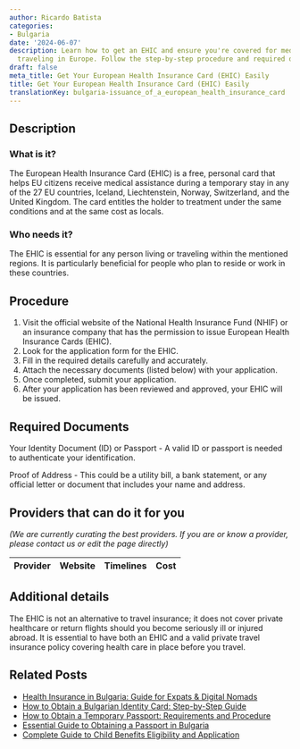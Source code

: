 ```yaml
---
author: Ricardo Batista
categories:
- Bulgaria
date: '2024-06-07'
description: Learn how to get an EHIC and ensure you're covered for medical care while
  traveling in Europe. Follow the step-by-step procedure and required documents.
draft: false
meta_title: Get Your European Health Insurance Card (EHIC) Easily
title: Get Your European Health Insurance Card (EHIC) Easily
translationKey: bulgaria-issuance_of_a_european_health_insurance_card
---
```


## Description
### What is it?
The European Health Insurance Card (EHIC) is a free, personal card that helps EU citizens receive medical assistance during a temporary stay in any of the 27 EU countries, Iceland, Liechtenstein, Norway, Switzerland, and the United Kingdom. The card entitles the holder to treatment under the same conditions and at the same cost as locals.

### Who needs it?
The EHIC is essential for any person living or traveling within the mentioned regions. It is particularly beneficial for people who plan to reside or work in these countries.

## Procedure
1. Visit the official website of the National Health Insurance Fund (NHIF) or an insurance company that has the permission to issue European Health Insurance Cards (EHIC).
2. Look for the application form for the EHIC.
3. Fill in the required details carefully and accurately. 
4. Attach the necessary documents (listed below) with your application.
5. Once completed, submit your application.
6. After your application has been reviewed and approved, your EHIC will be issued. 

## Required Documents
Your Identity Document (ID) or Passport - A valid ID or passport is needed to authenticate your identification.

Proof of Address - This could be a utility bill, a bank statement, or any official letter or document that includes your name and address.

## Providers that can do it for you

_(We are currently curating the best providers. If you are or know a provider, please contact us or edit the page directly)_

| Provider        |     Website     |     Timelines    |       Cost      |
| :-------------: | :-------------: |  :-------------: | :-------------: |

## Additional details
The EHIC is not an alternative to travel insurance; it does not cover private healthcare or return flights should you become seriously ill or injured abroad. It is essential to have both an EHIC and a valid private travel insurance policy covering health care in place before you travel.


## Related Posts

- [Health Insurance in Bulgaria: Guide for Expats & Digital Nomads](https://tramitit.com/guides/bulgaria/application_for_health_insurance/)
- [How to Obtain a Bulgarian Identity Card: Step-by-Step Guide](https://tramitit.com/guides/bulgaria/issuance_of_an_identity_card/)
- [How to Obtain a Temporary Passport: Requirements and Procedure](https://tramitit.com/guides/bulgaria/issuance_of_a_temporary_passport/)
- [Essential Guide to Obtaining a Passport in Bulgaria](https://tramitit.com/guides/bulgaria/issuance_of_a_passport/)
- [Complete Guide to Child Benefits Eligibility and Application](https://tramitit.com/guides/bulgaria/application_for_child_benefits/)